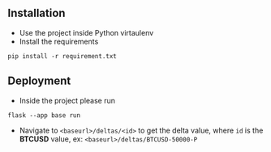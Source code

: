 ## Installation
- Use the project inside Python virtaulenv
- Install the requirements
```
pip install -r requirement.txt
```

## Deployment
- Inside the project please run
```
flask --app base run
```

- Navigate to `<baseurl>/deltas/<id>` to get the delta value, where `id` is the **BTCUSD** value, ex: `<baseurl>/deltas/BTCUSD-50000-P`
